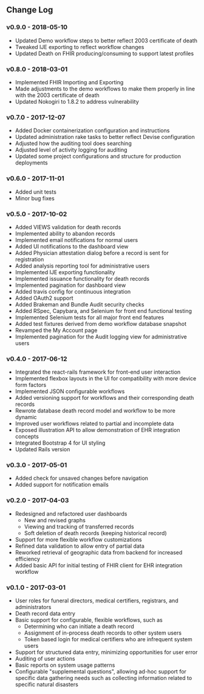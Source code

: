 ## Change Log

### v0.9.0 - 2018-05-10

* Updated Demo workflow steps to better reflect 2003 certificate of death
* Tweaked IJE exporting to reflect workflow changes
* Updated Death on FHIR producing/consuming to support latest profiles

### v0.8.0 - 2018-03-01

* Implemented FHIR Importing and Exporting
* Made adjustments to the demo workflows to make them properly in line with the 2003 certificate of death
* Updated Nokogiri to 1.8.2 to address vulnerability

### v0.7.0 - 2017-12-07

* Added Docker containerization configuration and instructions
* Updated administration rake tasks to better reflect Devise configuration
* Adjusted how the auditing tool does searching
* Adjusted level of activity logging for auditing
* Updated some project configurations and structure for production deployments

### v0.6.0 - 2017-11-01

* Added unit tests
* Minor bug fixes

### v0.5.0 - 2017-10-02

* Added VIEWS validation for death records
* Implemented ability to abandon records
* Implemented email notifications for normal users
* Added UI notifications to the dashboard view
* Added Physician attestation dialog before a record is sent for registration
* Added analysis reporting tool for administrative users
* Implemented IJE exporting functionality
* Implemented issuance functionality for death records
* Implemented pagination for dashboard view
* Added travis config for continuous integration
* Added OAuth2 support
* Added Brakeman and Bundle Audit security checks
* Added RSpec, Capybara, and Selenium for front end functional testing
* Implemented Selenium tests for all major front end features
* Added test fixtures derived from demo workflow database snapshot
* Revamped the My Account page
* Implemented pagination for the Audit logging view for administrative users

### v0.4.0 - 2017-06-12

* Integrated the react-rails framework for front-end user interaction
* Implemented flexbox layouts in the UI for compatibility with more device form factors
* Implemented JSON configurable workflows
* Added versioning support for workflows and their corresponding death records
* Rewrote database death record model and workflow to be more dynamic
* Improved user workflows related to partial and incomplete data
* Exposed illustration API to allow demonstration of EHR integration concepts
* Integrated Bootstrap 4 for UI styling
* Updated Rails version

### v0.3.0 - 2017-05-01

* Added check for unsaved changes before navigation
* Added support for notification emails

### v0.2.0 - 2017-04-03

* Redesigned and refactored user dashboards
  * New and revised graphs
  * Viewing and tracking of transferred records
  * Soft deletion of death records (keeping historical record)
* Support for more flexible workflow customizations
* Refined data validation to allow entry of partial data
* Reworked retrieval of geographic data from backend for increased efficiency
* Added basic API for initial testing of FHIR client for EHR integration workflow

### v0.1.0 - 2017-03-01

* User roles for funeral directors, medical certifiers, registrars, and administrators
* Death record data entry
* Basic support for configurable, flexible workflows, such as
  * Determining who can initiate a death record
  * Assignment of in-process death records to other system users
  * Token based login for medical certifiers who are infrequent system users
* Support for structured data entry, minimizing opportunities for user error
* Auditing of user actions
* Basic reports on system usage patterns
* Configurable "supplemental questions", allowing ad-hoc support for specific data gathering needs such as collecting information related to specific natural disasters
